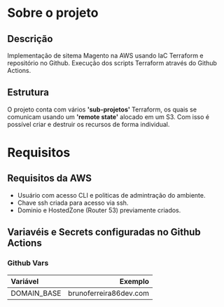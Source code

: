 # Sobre o projeto
## Descrição
Implementação de sitema Magento na AWS usando IaC Terraform e repositório no 
Github. 
Execução dos scripts Terraform através do Github Actions.

## Estrutura
O projeto conta com vários **'sub-projetos'** Terraform, os quais se comunicam 
usando um **'remote state'** alocado em um S3.
Com isso é possível criar e destruir os recursos de forma individual.

# Requisitos

## Requisitos da AWS
  - Usuário com acesso CLI e politicas de admintração do ambiente. 
  - Chave ssh criada para acesso via ssh.
  - Dominio e HostedZone (Router 53) previamente criados.

## Variavéis e Secrets configuradas no Github Actions
### Github Vars
| Variável              | Exemplo                       |
| :---                  |               ---:            |
| DOMAIN_BASE           | brunoferreira86dev.com        |


